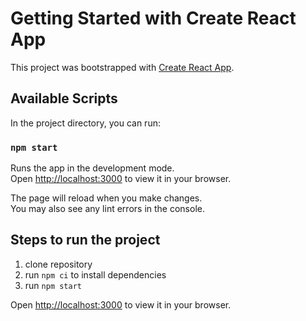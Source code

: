 # Getting Started with Create React App

This project was bootstrapped with [Create React App](https://github.com/facebook/create-react-app).

## Available Scripts

In the project directory, you can run:

### `npm start`

Runs the app in the development mode.\
Open [http://localhost:3000](http://localhost:3000) to view it in your browser.

The page will reload when you make changes.\
You may also see any lint errors in the console.

## Steps to run the project

1. clone repository
2. run `npm ci` to install dependencies
3. run `npm start`

Open [http://localhost:3000](http://localhost:3000) to view it in your browser.
